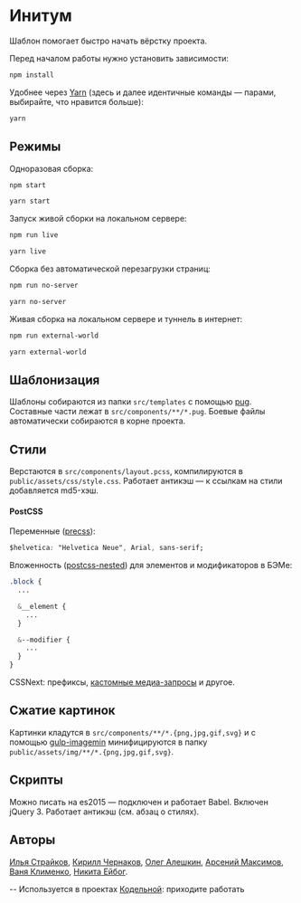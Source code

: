 # Инитум
Шаблон помогает быстро начать вёрстку проекта.

Перед началом работы нужно установить зависимости:
```bash
npm install
```
Удобнее через [Yarn](https://yarnpkg.com) (здесь и далее идентичные команды — парами, выбирайте, что нравится больше):
```bash
yarn
```

## Режимы
Одноразовая сборка:
```bash
npm start
```
```bash
yarn start
```

Запуск живой сборки на локальном сервере:
```bash
npm run live
```
```bash
yarn live
```

Сборка без автоматической перезагрузки страниц:
```bash
npm run no-server
```
```bash
yarn no-server
```

Живая сборка на локальном сервере и туннель в интернет:
```bash
npm run external-world
```
```bash
yarn external-world
```

## Шаблонизация
Шаблоны собираются из папки `src/templates` с помощью [pug](https://pugjs.org). Составные части лежат в `src/components/**/*.pug`. Боевые файлы автоматически собираются в корне проекта.

## Стили
Верстаются в `src/components/layout.pcss`, компилируются в `public/assets/css/style.css`. Работает антикэш — к ссылкам на стили добавляется md5-хэш.

#### PostCSS
Переменные ([precss](https://github.com/jonathantneal/precss#variables)):
```css
$helvetica: "Helvetica Neue", Arial, sans-serif;
```
Вложенность ([postcss-nested](https://github.com/postcss/postcss-nested)) для элементов и модификаторов в БЭМе:
```css
.block {
  ...

  &__element {
    ...
  }

  &--modifier {
    ...
  }
}
```
CSSNext: префиксы, [кастомные медиа-запросы](https://github.com/postcss/postcss-custom-media) и другое.

## Сжатие картинок
Картинки кладутся в `src/components/**/*.{png,jpg,gif,svg}` и с помощью [gulp-imagemin](https://www.npmjs.com/package/gulp-imagemin) минифицируются в папку `public/assets/img/**/*.{png,jpg,gif,svg}`.

## Скрипты
Можно писать на es2015 — подключен и работает Babel. Включен jQuery 3. Работает антикэш (см. абзац о стилях).

## Авторы
[Илья Страйков](https://github.com/straykov), [Кирилл Чернаков](https://github.com/Kiryous), [Олег Алешкин](https://github.com/AleshaOleg), [Арсений Максимов](https://github.com/notarseniy), [Ваня Клименко](https://github.com/vanya-klimenko), [Никита Ейбог](https://github.com/shrpne).

--
Используется в проектах [Кодельной](http://codecode.ru): приходите работать
